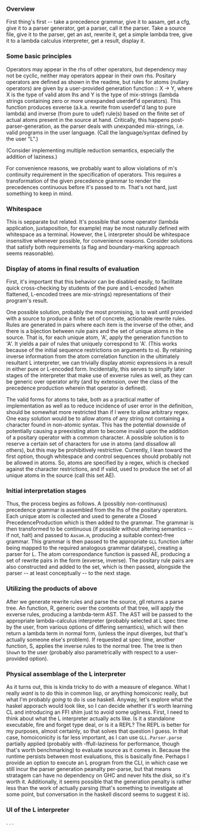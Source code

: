 ### Overview

First thing's first -- take a precedence grammar, give it to aasam, get a cfg, give it to a parser generator, get a parser, call it the parser.
Take a source file, give it to the parser, get an ast, rewrite it, get a simple lambda tree, give it to a lambda calculus interpreter, get a result, display it.

### Some basic principles

Operators may appear in the rhs of other operators, but dependency may not be cyclic, neither may operators appear in their own rhs.
Positary operators are defined as shown in the readme, but rules for atoms (nullary operators) are given by a user-provided generation function :: X -> Y, where X is the type of valid atom lhs and Y is the type of mix-strings (lambda strings containing zero or more unexpanded userdef'd operators). This function produces exverse (a.k.a. rewrite from userdef'd lang to pure lambda) and inverse (from pure to udef) rule(s) based on the finite set of actual atoms present in the source at hand. Critically, this happens post-parser-generation, as the parser deals with unexpanded mix-strings, i.e. valid programs in the user language. (Call the language/syntax defined by the user "L".)

(Consider implementing multiple reduction semantics, especially the addition of laziness.)

For convenience reasons, we probably want to allow violations of m's continuity requirement in the specification of operators. This requires a transformation of the given precedence grammar to render the precedences continuous before it's passed to m. That's not hard, just something to keep in mind.

### Whitespace
This is sepparate but related. It's possible that some operator (lambda application, juxtaposition, for example) may be most naturally defined with whitespace as a terminal. However, the L interpreter should be whitespace insensitive whenever possible, for convenience reasons. Consider solutions that satisfy both requirements (a flag and boundary-marking approach seems reasonable).

### Display of atoms in final results of evaluation

First, it's important that this behavior can be disabled easily, to facilitate quick cross-checking by students of the pure and L-encoded (when flattened, L-encoded trees are mix-strings) representations of their program's result.

One possible solution, probably the most promising, is to wait until provided with a source to produce a finite set of concrete, actionable rewrite rules. Rules are generated in pairs where each item is the inverse of the other, and there is a bijection between rule pairs and the set of unique atoms in the source. That is, for each unique atom, 'A', apply the generation function to 'A'. It yields a pair of rules that uniquely correspond to 'A'. (This works because of the initial sequence restrictions on arguments to `m`). By retaining inverse information from the atom correlation function in the ultimately resultant L interpreter, we can trivially display atomic expressions in a result in either pure or L-encoded form. Incidentally, this serves to simplfy later stages of the interpreter that make use of exverse rules as well, as they can be generic over operator arity (and by extension, over the class of the precedence production wherein that operator is defined).

The valid forms for atoms to take, both as a practical matter of implementation as well as to reduce incidence of user error in the definition, should be somewhat more restricted than if I were to allow arbitrary regex. One easy solution would be to allow atoms of any string not containing a character found in non-atomic syntax. This has the potential downside of potentially causing a preexisting atom to become invalid upon the addition of a positary operator with a common character. A possible solution is to reserve a certain set of characters for use in atoms (and dissallow all others), but this may be prohibitively restrictive. Currently, I lean toward the first option, though whitespace and control sequences should probably not be allowed in atoms. So, atoms are specified by a regex, which is checked against the character restrictions, and if valid, used to produce the set of all unique atoms in the source (call this set AE).

### Initial interpretation stages

Thus, the process begins as follows.
A (possibly non-continuous) precedence grammar is assembled from the lhs of the positary operators. Each unique atom is collected and used to generate a Closed PrecedenceProduction which is then added to the grammar. The grammar is then transformed to be continuous (if possible without altering semantics -- if not, halt) and passed to `Aasam.m`, producing a suitable context-free grammar. This grammar is then passed to the appropriate `GLL` function (after being mapped to the required analogous grammar datatype), creating a parser for L. The atom correspondance function is passed AE, producing a set of rewrite pairs in the form (exverse, inverse). The positary rule pairs are also constructed and added to the set, which is then passed, alongside the parser -- at least conceptually -- to the next stage.

### Utilizing the products of above

After we generate rewrite rules and parse the source, gll returns a parse tree. An function, R, generic over the contents of that tree, will apply the exverse rules, producing a lambda-term AST. The AST will be passed to the appropriate lambda-calculus interpreter (probably selected at L spec time by the user, from various options of differing semantics), which will then return a lambda term in normal form, (unless the input diverges, but that's actually someone else's problem). If requested at spec time, another function, S, applies the inverse rules to the normal tree. The tree is then `Show`n to the user (probably also parametrically with respect to a user-provided option).

### Physical assemblage of the L interpreter

As it turns out, this is kinda tricky to do with a measure of elegance. What I really _want_ is to do this in common lisp, or anything homoiconic really, but what I'm probably _going_ to do is use haskell. Anyway, let's explore what the haskel apporach would look like, so I can decide whether it's worth learning CL and introducing an FFI shim just to avoid some ugliness. First, I need to think about what the L interpreter actually acts like. Is it a standalone executable, fire and forget type deal, or is it a REPL? The REPL is better for my purposes, almost certainly, so that solves that question I guess. In that case, homoiconicity is far less important, as I can use `GLL.Parser.parse` partially applied (probably with -ffull-laziness for performance, though that's worth benchmarking) to evaluate source as it comes in. Because the runtime persists between most evaluations, this is basically fine. Perhaps I provide an option to execute an L program from the CLI, in which case we still incur the parser generation peanalty per-parse, but that means stratagem can have no dependency on GHC and never hits the disk, so it's worth it. Additionally, it seems possible that the generation penalty is rather less than the work of actually parsing (that's something to investigate at some point, but conversation in the haskell discord seems to suggest it is).

### UI of the L interpreter

. . .